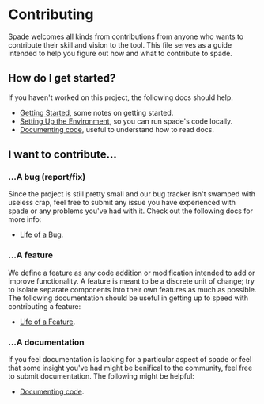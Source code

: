 # Contributing
Spade welcomes all kinds from contributions from anyone who wants to
contribute their skill and vision to the tool.  This file serves as a guide
intended to help you figure out how and what to contribute to spade.

## How do I get started?
If you haven't worked on this project, the following docs should help.
  * [Getting Started][1], some notes on getting started.
  * [Setting Up the Environment][2], so you can run spade's code locally.
  * [Documenting code][3], useful to understand how to read docs.

## I want to contribute...

### ...A bug (report/fix)
Since the project is still pretty small and our bug tracker isn't swamped with
useless crap, feel free to submit any issue you have experienced with spade or
any problems you've had with it.  Check out the following docs for more info:
  * [Life of a Bug][5].

### ...A feature
We define a feature as any code addition or modification intended to add or
improve functionality.  A feature is meant to be a discrete unit of change; try
to isolate separate components into their own features as much as possible.
The following documentation should be useful in getting up to speed with
contributing a feature:
  * [Life of a Feature][6].

### ...A documentation
If you feel documentation is lacking for a particular aspect of spade or feel
that some insight you've had might be benifical to the community, feel free to
submit documentation.  The following might be helpful:
  * [Documenting code][4].

[1]: docs/dev/getting_started.md
[2]: docs/dev/env_setup.md
[3]: docs/dev/styleguide.md
[4]: docs/dev/documenting_code.md
[5]: docs/dev/life_of_a_bug.md
[6]: docs/dev/life_of_a_feature.md
